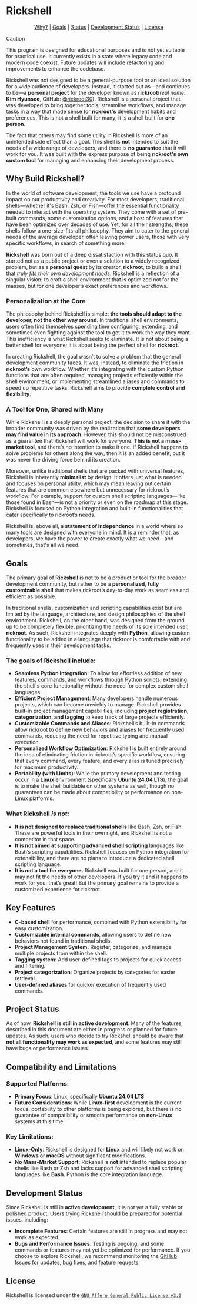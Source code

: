 # Rickshell

<p align="center">
  <a href="#why-build-rickshell">Why?</a> |
  <a href="#goals">Goals</a> |
  <a href="#project-status">Status</a> |
  <a href="#development-status">Development Status</a> |
  <a href="#license">License</a>
</p>

> [!CAUTION]
> This program is designed for educational purposes and is not yet suitable for practical use. It currently exists in a state where legacy code and modern code coexist. Future updates will include refactoring and improvements to enhance the codebase.

Rickshell was not designed to be a general-purpose tool or an ideal solution for a wide audience of developers. Instead, it started out as—and continues to be—a **personal project** for the developer known as **rickroot**(_real name_: **Kim Hyunseo**, GitHub: [@rickroot30](https://github.com/rickroot30)). Rickshell is a personal project that was developed to bring together tools, streamline workflows, and manage tasks in a way that made sense for **rickroot's** development habits and preferences. This is not a shell built for many; it is a shell built for **one person**.

The fact that others may find some utility in Rickshell is more of an unintended side effect than a goal. This shell is **not** intended to suit the needs of a wide range of developers, and there is **no guarantee** that it will work for you. It was built with the express purpose of being **rickroot's own custom tool** for managing and enhancing their development process.
## Why Build Rickshell?

In the world of software development, the tools we use have a profound impact on our productivity and creativity. For most developers, traditional shells—whether it's Bash, Zsh, or Fish—offer the essential functionality needed to interact with the operating system. They come with a set of pre-built commands, some customization options, and a host of features that have been optimized over decades of use. Yet, for all their strengths, these shells follow a one-size-fits-all philosophy. They aim to cater to the general needs of the average developer, often leaving power users, those with very specific workflows, in search of something more.

**Rickshell** was born out of a deep dissatisfaction with this status quo. It started not as a public project or even a solution to a widely recognized problem, but as a **personal quest** by its creator, **rickroot**, to build a shell that _truly fits their own development needs_. Rickshell is a reflection of a singular vision: to craft a shell environment that is optimized not for the masses, but for one developer’s exact preferences and workflows.

### Personalization at the Core
The philosophy behind Rickshell is simple: **the tools should adapt to the developer, not the other way around**. In traditional shell environments, users often find themselves spending time configuring, extending, and sometimes even fighting against the tool to get it to work the way they want. This inefficiency is what Rickshell seeks to eliminate. It is not about being a better shell for everyone; it is about being the perfect shell for **rickroot**.

In creating Rickshell, the goal wasn’t to solve a problem that the general development community faces. It was, instead, to eliminate the friction in **rickroot’s** own workflow. Whether it's integrating with the custom Python functions that are often required, managing projects efficiently within the shell environment, or implementing streamlined aliases and commands to speed up repetitive tasks, Rickshell aims to provide **complete control and flexibility**.

### A Tool for One, Shared with Many
While Rickshell is a deeply personal project, the decision to share it with the broader community was driven by the realization that **some developers may find value in its approach**. However, this should not be misconstrued as a guarantee that Rickshell will work for everyone. **This is not a mass-market tool**, and there’s no intention to make it one. If Rickshell happens to solve problems for others along the way, then it is an added benefit, but it was never the driving force behind its creation.

Moreover, unlike traditional shells that are packed with universal features, Rickshell is inherently **minimalist** by design. It offers just what is needed and focuses on personal utility, which may mean leaving out certain features that are common elsewhere but unnecessary for rickroot’s workflow. For example, support for custom shell scripting languages—like those found in Bash—is not a priority or even on the roadmap at this stage. Rickshell is focused on Python integration and built-in functionalities that cater specifically to rickroot’s needs.

Rickshell is, above all, a **statement of independence** in a world where so many tools are designed with everyone in mind. It is a reminder that, as developers, we have the power to create exactly what we need—and sometimes, that's all we need.

## Goals
The primary goal of **Rickshell** is not to be a product or tool for the broader development community, but rather to be a **personalized, fully customizable shell** that makes rickroot’s day-to-day work as seamless and efficient as possible.

In traditional shells, customization and scripting capabilities exist but are limited by the language, architecture, and design philosophies of the shell environment. Rickshell, on the other hand, was designed from the ground up to be completely flexible, prioritizing the needs of its sole intended user, **rickroot**. As such, Rickshell integrates deeply with **Python**, allowing custom functionality to be added in a language that rickroot is comfortable with and frequently uses in their development tasks.
### The goals of Rickshell include:
- **Seamless Python Integration**: To allow for effortless addition of new features, commands, and workflows through Python scripts, extending the shell's core functionality without the need for complex custom shell languages.
- **Efficient Project Management**: Many developers handle numerous projects, which can become unwieldy to manage. Rickshell provides built-in project management capabilities, including **project registration, categorization, and tagging** to keep track of large projects efficiently.
- **Customizable Commands and Aliases**: Rickshell’s built-in commands allow rickroot to define new behaviors and aliases for frequently used commands, reducing the need for repetitive typing and manual execution.
- **Personalized Workflow Optimization**: Rickshell is built entirely around the idea of eliminating friction in rickroot’s specific workflow, ensuring that every command, every feature, and every alias is tuned precisely for maximum productivity.
- **Portability (with Limits)**: While the primary development and testing occur in a **Linux** environment (specifically **Ubuntu 24.04 LTS**), the goal is to make the shell buildable on other systems as well, though no guarantees can be made about compatibility or performance on non-Linux platforms.
### What Rickshell _is not_:
- **It is not designed to replace traditional shells** like Bash, Zsh, or Fish. These are powerful tools in their own right, and Rickshell is not a competitor in that space.
- **It is not aimed at supporting advanced shell scripting** languages like Bash’s scripting capabilities. Rickshell focuses on Python integration for extensibility, and there are no plans to introduce a dedicated shell scripting language.
- **It is not a tool for everyone.** Rickshell was built for one person, and it may not fit the needs of other developers. If you try it and it happens to work for you, that’s great! But the primary goal remains to provide a customized experience for rickroot.

## Key Features
- **C-based shell** for performance, combined with Python extensibility for easy customization.
- **Customizable internal commands**, allowing users to define new behaviors not found in traditional shells.
- **Project Management System**: Register, categorize, and manage multiple projects from within the shell.
- **Tagging system**: Add user-defined tags to projects for quick access and filtering.
- **Project categorization**: Organize projects by categories for easier retrieval.
- **User-defined aliases** for quicker execution of frequently used commands.

## Project Status
As of now, **Rickshell is still in active development**. Many of the features described in this document are either in progress or planned for future updates. As such, users who decide to try Rickshell should be aware that **not all functionality may work as expected**, and some features may still have bugs or performance issues.

## Compatibility and Limitations
### Supported Platforms:
- **Primary Focus**: Linux, specifically **Ubuntu 24.04 LTS**
- **Future Considerations**: While **Linux-first** development is the current focus, portability to other platforms is being explored, but there is no guarantee of compatibility or smooth performance on **non-Linux** systems at this time.
### Key Limitations:
- **Linux-Only**: Rickshell is designed for **Linux** and will likely not work on **Windows** or **macOS** without significant modifications.
- **No Mass-Market Support**: Rickshell is **not** intended to replace popular shells like Bash or Zsh and lacks support for advanced shell scripting languages like **Bash**. Python is the core integration language.
## Development Status
Since Rickshell is still in **active development**, it is not yet a fully stable or polished product. Users trying Rickshell should be prepared for potential issues, including:
- **Incomplete Features**: Certain features are still in progress and may not work as expected.
- **Bugs and Performance Issues**: Testing is ongoing, and some commands or features may not yet be optimized for performance.
If you choose to explore Rickshell, we recommend monitoring the [GitHub Issues](https://github.com/rickroot30/rickshell/issues) for updates, bug fixes, and feature requests.

## License
Rickshell is licensed under the [`GNU Affero General Public License v3.0`](LICENSE)
